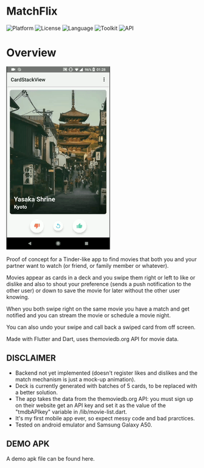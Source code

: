 # MatchFlix
![Platform](http://img.shields.io/badge/platform-android-blue.svg?style=flat)
![License](https://img.shields.io/github/license/ifelsebreak/MatchFlix)
![Language](https://img.shields.io/badge/language-Dart-blue)
![Toolkit](https://img.shields.io/badge/toolkit-Flutter-brightgreen)
![API](https://img.shields.io/badge/API-themoviedb.org-red)

# Overview

![Overview](https://github.com/yuyakaido/images/blob/master/CardStackView/sample-overview.gif)

Proof of concept for a Tinder-like app to find movies that both you and your partner want to watch (or friend, or family member or whatever).

Movies appear as cards in a deck and you swipe them right or left to like or dislike and also to shout your preference (sends a push notification to the other user) or down to save the movie for later without the other user knowing.

When you both swipe right on the same movie you have a match and get notified and you can stream the movie or schedule a movie night.

You can also undo your swipe and call back a swiped card from off screen.

Made with Flutter and Dart, uses themoviedb.org API for movie data.


## DISCLAIMER

- Backend not yet implemented (doesn't register likes and dislikes and the match mechanism is just a mock-up animation).
- Deck is currently generated with batches of 5 cards, to be replaced with a better solution.
- The app takes the data from the themoviedb.org API: you must sign up on their website get an API key and set it as the value of the "tmdbAPIkey" variable in /lib/movie-list.dart.
- It's my first mobile app ever, so expect messy code and bad prarctices.
- Tested on android emulator and Samsung Galaxy A50.

## DEMO APK

A demo apk file can be found here.

